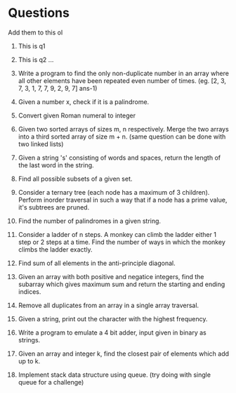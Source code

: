 # Questions

Add them to this ol

1. This is q1
2. This is q2 ...

3. Write a program to find the only non-duplicate number in an array where all other elements have been repeated even number of times. (eg. [2, 3, 7, 3, 1, 7, 7, 9, 2, 9, 7] ans-1)
4. Given a number x, check if it is a palindrome.
5. Convert given Roman numeral to integer
6. Given two sorted arrays of sizes m, n respectively. Merge the two arrays into a third sorted array of size m + n. (same question can be done with two linked lists)
7. Given a string 's' consisting of words and spaces, return the length of the last word in the string.
8. Find all possible subsets of a given set.
9. Consider a ternary tree (each node has a maximum of 3 children). Perform inorder traversal in such a way that if a node has a prime value, it's subtrees are pruned.
10. Find the number of palindromes in a given string.
11. Consider a ladder of n steps. A monkey can climb the ladder either 1 step or 2 steps at a time. Find the number of ways in which the monkey climbs the ladder exactly.
12. Find sum of all elements in the anti-principle diagonal.
13. Given an array with both positive and negatice integers, find the subarray which gives maximum sum and return the starting and ending indices.
14. Remove all duplicates from an array in a single array traversal.
15. Given a string, print out the character with the highest frequency.
16. Write a program to emulate a 4 bit adder, input given in binary as strings.
17. Given an array and integer k, find the closest pair of elements which add up to k.
18. Implement stack data structure using queue. (try doing with single queue for a challenge)